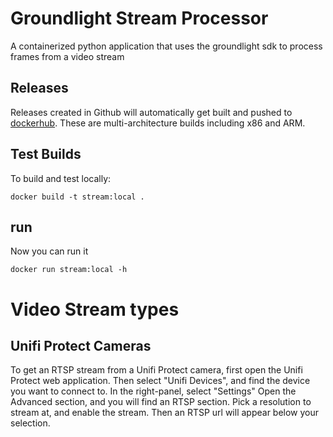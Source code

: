 # Groundlight Stream Processor

A containerized python application that uses the groundlight sdk to
process frames from a video stream

## Releases

Releases created in Github will automatically get built and pushed to [dockerhub](https://hub.docker.com/r/groundlight/stream/tags).  These are multi-architecture builds including x86 and ARM.

## Test Builds

To build and test locally:

``` shell
docker build -t stream:local .
```

## run
Now you can run it

``` shell
docker run stream:local -h
```

# Video Stream types

## Unifi Protect Cameras

To get an RTSP stream from a Unifi Protect camera, first open the Unifi Protect web application.
Then select "Unifi Devices", and find the device you want to connect to.  In the right-panel, select "Settings"
Open the Advanced section, and you will find an RTSP section.  Pick a resolution to stream at, and enable the stream.  Then an RTSP url will appear below your selection.

